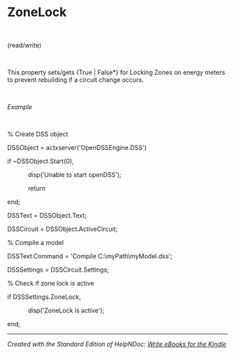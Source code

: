 # ZoneLock

&nbsp;

(read/write)

&nbsp;

This property sets/gets {True \| False\*} for Locking Zones on energy meters to prevent rebuilding if a circuit change occurs.

&nbsp;

*Example*

&nbsp;

% Create DSS object

DSSObject = actxserver('OpenDSSEngine.DSS')

if ~DSSObject.Start(0),

&nbsp; &nbsp; &nbsp; &nbsp; &nbsp; &nbsp; disp('Unable to start openDSS');

&nbsp; &nbsp; &nbsp; &nbsp; &nbsp; &nbsp; return

end;

DSSText = DSSObject.Text;

DSSCircuit = DSSObject.ActiveCircuit;

% Compile a model &nbsp; &nbsp;

DSSText.Command = 'Compile C:\\myPath\\myModel.dss';

DSSSettings = DSSCircuit.Settings;

% Check if zone lock is active

if DSSSettings.ZoneLock,

&nbsp; &nbsp; &nbsp; &nbsp; &nbsp; &nbsp; disp('ZoneLock is active');

end;

***
_Created with the Standard Edition of HelpNDoc: [Write eBooks for the Kindle](<https://www.helpndoc.com/feature-tour/create-ebooks-for-amazon-kindle>)_
